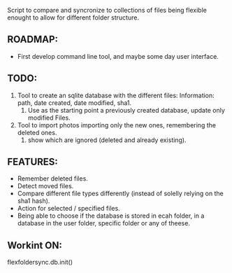 Script to compare and syncronize to collections of files being flexible enought 
to allow for different folder structure.

## ROADMAP:

* First develop command line tool, and maybe some day user interface.

## TODO:

1. Tool to create an sqlite database with the different files:
  Information: path, date created, date modified, sha1.
    1. Use as the starting point a previously created database, update only 
    modified Files.
1. Tool to import photos importing only the new ones, remembering the deleted
ones.
    1. show which are ignored (deleted and already existing).

## FEATURES:

- Remember deleted files.
- Detect moved files.
- Compare different file types differently (instead of solelly relying on the 
sha1 hash).
- Action for selected / specified files.
- Being able to choose if the database is stored in ecah folder, in a database 
in the user folder, specific folder or
any of theese.

## Workint ON:
flexfoldersync.db.init()